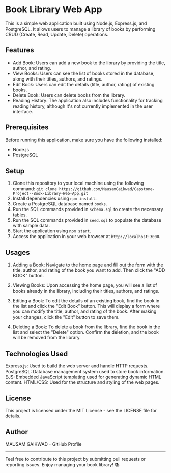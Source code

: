# Book Library Web App
This is a simple web application built using Node.js, Express.js, and PostgreSQL. It allows users to manage a library of books by performing CRUD (Create, Read, Update, Delete) operations.

## Features
* Add Book: Users can add a new book to the library by providing the title, author, and rating.
* View Books: Users can see the list of books stored in the database, along with their titles, authors, and ratings.
* Edit Book: Users can edit the details (title, author, rating) of existing books.
* Delete Book: Users can delete books from the library.
* Reading History: The application also includes functionality for tracking reading history, although it's not currently implemented in the user interface.
## Prerequisites
Before running this application, make sure you have the following installed:

* Node.js
* PostgreSQL
## Setup
1. Clone this repository to your local machine using the following command:
   ```git clone https://github.com/MausamGaikwad/Capstone-Project--Book-Library-Web-App.git```
2. Install dependencies using ```npm install```.
3. Create a PostgreSQL database named ```books```.
4. Run the SQL commands provided in ```schema.sql``` to create the necessary tables.
5. Run the SQL commands provided in ```seed.sql``` to populate the database with sample data.
6. Start the application using ```npm start```.
7. Access the application in your web browser at ```http://localhost:3000```.
## Usages
1. Adding a Book: Navigate to the home page and fill out the form with the title, author, and rating of the book you want to add. Then click the "ADD BOOK" button.

2. Viewing Books: Upon accessing the home page, you will see a list of books already in the library, including their titles, authors, and ratings.

3. Editing a Book: To edit the details of an existing book, find the book in the list and click the "Edit Book" button. This will display a form where you can modify the title, author, and rating of the book. After making your changes, click the "Edit" button to save them.

4. Deleting a Book: To delete a book from the library, find the book in the list and select the "Delete" option. Confirm the deletion, and the book will be removed from the library.

## Technologies Used
Express.js: Used to build the web server and handle HTTP requests.
PostgreSQL: Database management system used to store book information.
EJS: Embedded JavaScript templating used for generating dynamic HTML content.
HTML/CSS: Used for the structure and styling of the web pages.
## License
This project is licensed under the MIT License - see the LICENSE file for details.

## Author
MAUSAM GAIKWAD - GitHub Profile

--- 

Feel free to contribute to this project by submitting pull requests or reporting issues. Enjoy managing your book library! 📚
